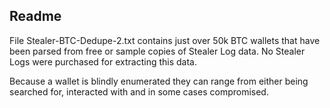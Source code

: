 Readme
------

File Stealer-BTC-Dedupe-2.txt contains just over 50k BTC wallets that have been parsed from free or sample copies of Stealer Log data. No Stealer Logs were purchased for extracting this data.

Because a wallet is blindly enumerated they can range from either being searched for, interacted with and in some cases compromised.
